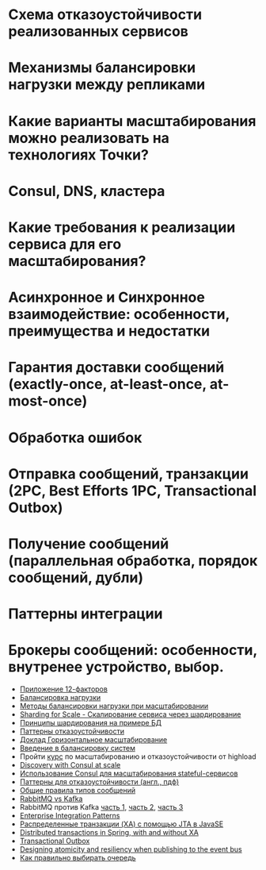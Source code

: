 # Схема отказоустойчивости реализованных сервисов
# Механизмы балансировки нагрузки между репликами
# Какие варианты масштабирования можно реализовать на технологиях Точки?
# Consul, DNS, кластера
# Какие требования к реализации сервиса для его масштабирования?

# Асинхронное и Синхронное взаимодействие: особенности, преимущества и недостатки
# Гарантия доставки сообщений (exactly-once, at-least-once, at-most-once)
# Обработка ошибок
# Отправка сообщений, транзакции (2PC, Best Efforts 1PC, Transactional Outbox)
# Получение сообщений (параллельная обработка, порядок сообщений, дубли)
# Паттерны интеграции
# Брокеры сообщений: особенности, внутренее устройство, выбор.

- [Приложение 12-факторов](https://12factor.net/ru/)
- [Балансировка нагрузки](https://www.haproxy.com/blog/loadbalancing-faq/)
- [Методы балансировки нагрузки при масштабировании](https://www.haproxy.com/blog/load-balancing-affinity-persistence-sticky-sessions-what-you-need-to-know/)
- [Sharding for Scale - Скалирование сервиса через шардирование](https://devops.com/sharding-scale-architecture-matters/)
- [Принципы шардирования на примере БД](https://www.digitalocean.com/community/tutorials/understanding-database-sharding)
- [Паттерны отказоустойчивости](https://www.amazon.com/Patterns-Tolerant-Software-Robert-Hanmer/dp/0470319798)
- [Доклад Горизонтальное масштабирование](https://www.youtube.com/watch?v=M20tzOy36rs)
- [Введение в балансировку систем](https://medium.com/southbridge/introduction-to-modern-network-load-balancing-and-proxying-52e8ca36adde)
- Пройти [курс](http://highload.guide/blog/what_data_we_have.html) по масштабированию и отказоустойчивости от highload
- [Discovery with Consul at scale](https://medium.com/criteo-labs/discovery-with-consul-at-scale-1d6808202d86)
- [Использование Consul для масштабирования stateful-сервисов](https://habr.com/ru/company/pixonic/blog/424777/)
- [Паттерны для отказоустойчивости (англ., пдф)](https://hillside.net/europlop/HillsideEurope/Papers/EuroPLoP2002/2002_Saridakis_ASystemOfPatternsForFaultTolerance.pdf)
- [Общие правила типов сообщений](https://confluence.bank24.int/pages/viewpage.action?pageId=34603288)
- [RabbitMQ vs Kafka](https://jack-vanlightly.com/blog/2017/12/3/rabbitmq-vs-kafka-series-introduction)
- RabbitMQ против Kafka [часть 1](https://habr.com/ru/company/itsumma/blog/416629/), [часть 2](https://habr.com/ru/company/itsumma/blog/418389/), [часть 3](https://habr.com/ru/company/itsumma/blog/437446/)
- [Enterprise Integration Patterns](https://www.enterpriseintegrationpatterns.com/)
- [Распределенные транзакции (XA) с помощью JTA в JavaSE](http://samolisov.blogspot.com/2011/02/xa-jta-javase-spring-atomikos-2.html)
- [Distributed transactions in Spring, with and without XA](https://www.infoworld.com/article/2077963/distributed-transactions-in-spring--with-and-without-xa.html)
- [Transactional Outbox](https://medium.com/@forketyfork/transactional-outbox-a-simplified-approach-8127158ffc91)
- [Designing atomicity and resiliency when publishing to the event bus](https://docs.microsoft.com/en-us/dotnet/architecture/microservices/multi-container-microservice-net-applications/subscribe-events#designing-atomicity-and-resiliency-when-publishing-to-the-event-bus)
- [Как правильно выбирать очередь](https://docs.tochka-tech.com/learning-resources/ontico/hl-202105/hl-202105-1/)
